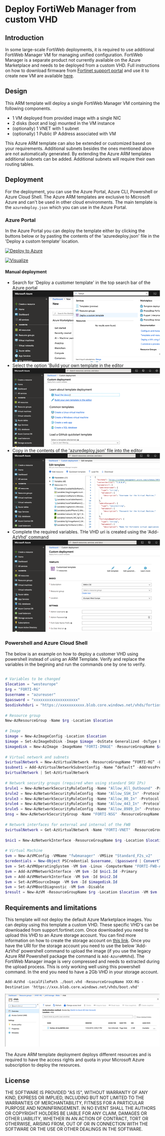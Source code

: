 # Deploy FortiWeb Manager from custom VHD

## Introduction

In some large-scale FortiWeb deployments, it is required to use additional FortiWeb Manager VM for managing unified configuration. FortiWeb Manager is a separate product not currently available on the Azure Marketplace and needs to be deployed from a custom VHD. Full instructions on how to download firmware from [Fortinet support portal](https://support.fortinet.com) and use it to create new VM are available [here](https://docs.fortinet.com/document/fortimanager-public-cloud/7.2.0/azure-administration-guide/889571).

## Design

This ARM template will deploy a single FortiWeb Manager VM containing the following components.

- 1 VM deployed from provided image with a single NIC
- 2 disks (boot and log) mounted in the VM instance
- (optionally) 1 VNET with 1 subnet
- (optionally) 1 Public IP Address associated with VM

This Azure ARM template can also be extended or customized based on your requirements. Additional subnets besides the ones mentioned above are not automatically generated. By extending the Azure ARM templates additional subnets can be added. Additional subnets will require their own routing tables.

## Deployment

For the deployment, you can use the Azure Portal, Azure CLI, Powershell or Azure Cloud Shell. The Azure ARM templates are exclusive to Microsoft Azure and can't be used in other cloud environments. The main template is the `azuredeploy.json` which you can use in the Azure Portal.

### Azure Portal

In the Azure Portal you can deploy the template either by clicking the buttons below or by pasting the contents of the 'azuredeploy.json' file in the 'Deploy a custom template' location.

[![Deploy to Azure](https://azuredeploy.net/deploybutton.png)](https://portal.azure.com/#create/Microsoft.Template/uri/https%3A%2F%2Fraw.githubusercontent.com%2F40net-cloud%2Ffortinet-azure-solutions%2Fmain%2FFortiWeb%2FManager%2Fazuredeploy.json)

[![Visualize](http://armviz.io/visualizebutton.png)](http://armviz.io/#/?load=https%3A%2F%2Fraw.githubusercontent.com%2F40net-cloud%2Ffortinet-azure-solutions%2Fmain%2FFortiWeb%2FManager%2Fazuredeploy.json)

#### Manual deployment

- Search for 'Deploy a customer template' in the top search bar of the Azure portal
![Azure Portal 1](https://raw.githubusercontent.com/40net-cloud/fortinet-azure-solutions/main/FortiGate/Playground/CustomVHD/images/azure-portal-1.png)
- Select the option 'Build your own template in the editor
![Azure Portal 2](https://raw.githubusercontent.com/40net-cloud/fortinet-azure-solutions/main/FortiGate/Playground/CustomVHD/images/azure-portal-2.png)
- Copy in the contents of the 'azuredeploy.json' file into the editor
![Azure Portal 3](https://raw.githubusercontent.com/40net-cloud/fortinet-azure-solutions/main/FortiGate/Playground/CustomVHD/images/azure-portal-3.png)
- Complete the required variables. THe VHD uri is created using the 'Add-AzVhd' command
![Azure Portal 4](https://raw.githubusercontent.com/40net-cloud/fortinet-azure-solutions/main/FortiGate/Playground/CustomVHD/images/azure-portal-4.png)

### Powershell and Azure Cloud Shell

The below is an example on how to deploy a customer VHD using powershell instead of using an ARM Template. Verify and replace the variables in the begining and run the commands one by one to verify.

```powershell

# Variables to be changed
$location = "westeurope"
$rg = "FORTI-RG"
$username = "azureuser"
$password = "xxxxxxxxxxxxxxxxxxxx"
$osdiskvhduri = "https://xxxxxxxxxxx.blob.core.windows.net/vhds/fortios-v6-buildxxxxx.vhd"

# Resource group
New-AzResourceGroup -Name $rg -Location $location

# Image
$image = New-AzImageConfig -Location $location
$image = Set-AzImageOsDisk -Image $image -OsState Generalized -OsType Linux -BlobUri $osdiskvhduri
$imagedisk = New-AzImage -ImageName "FORTI-IMAGE" -ResourceGroupName $rg -Image $image

# Virtual network and subnets
$virtualNetwork = New-AzVirtualNetwork -ResourceGroupName “FORTI-RG” -Location “westeurope” -Name “fwbmanager-vnet” -AddressPrefix “172.16.136.0/22”
$subnet1 = Add-AzVirtualNetworkSubnetConfig -Name “default” -AddressPrefix 172.16.136.0/26 -VirtualNetwork $virtualNetwork
$virtualNetwork | Set-AzVirtualNetwork

# Network security groups (required when using standard SKU IPs)
$rule1 = New-AzNetworkSecurityRuleConfig -Name "Allow_All_Outbound" -Protocol * -SourcePortRange * -DestinationPortRange * -SourceAddressPrefix * -DestinationAddressPrefix * -Access Allow -Priority 100 -Direction Outbound
$rule2 = New-AzNetworkSecurityRuleConfig -Name "Allow_SSH_In" -Protocol TCP -SourcePortRange * -DestinationPortRange 22 -SourceAddressPrefix * -DestinationAddressPrefix * -Access Allow -Priority 100 -Direction Inbound
$rule3 = New-AzNetworkSecurityRuleConfig -Name "Allow_80_In" -Protocol TCP -SourcePortRange * -DestinationPortRange 80 -SourceAddressPrefix * -DestinationAddressPrefix * -Access Allow -Priority 100 -Direction Inbound
$rule4 = New-AzNetworkSecurityRuleConfig -Name "Allow_443_In" -Protocol TCP -SourcePortRange * -DestinationPortRange 443 -SourceAddressPrefix * -DestinationAddressPrefix * -Access Allow -Priority 100 -Direction Inbound
$rule5 = New-AzNetworkSecurityRuleConfig -Name "Allow_8989_In" -Protocol TCP -SourcePortRange * -DestinationPortRange 8989 -SourceAddressPrefix * -DestinationAddressPrefix * -Access Allow -Priority 100 -Direction Inbound
$nsg = New-AzNetworkSecurityGroup -Name "FORTI-NSG" -ResourceGroupName $rg -Location $location -SecurityRules $rule1,$rule2

# Network interfaces for external and internal of the FWB
$virtualNetwork = Get-AzVirtualNetwork -Name "FORTI-VNET" -ResourceGroupName $rg

$nic1 = New-AzNetworkInterface -ResourceGroupName $rg -Location $location -Name "FORTI-FWB-A-NIC1" -PublicIpAddressId $pip.Id -SubnetId $virtualNetwork.Subnets[0].Id -NetworkSecurityGroupId $nsg.Id

# Virtual Machine
$vm = New-AzVMConfig -VMName "fwbmanager" -VMSize "Standard_F2s_v2"
$credentials = New-Object PSCredential $username, ($password | ConvertTo-SecureString -AsPlainText -Force)
$vm = Set-AzVMOperatingSystem -VM $vm -Linux -ComputerName "FORTI-FWB-A" -Credential $credentials
$vm = Add-AzVMNetworkInterface -VM $vm -Id $nic1.Id -Primary
$vm = Add-AzVMNetworkInterface -VM $vm -Id $nic2.Id
$vm = Set-AzVMSourceImage -VM $vm -Id $imagedisk.Id
$vm = Set-AzVMBootDiagnostic -VM $vm -Disable
$result = New-AzVM -ResourceGroupName $rg -Location $location -VM $vm

```

## Requirements and limitations

This template will not deploy the default Azure Marketplace images. You can deploy using this template a custom VHD. These specific VHD's can be downloaded from support.fortinet.com. Once downloaded you need to upload this VHD to an Azure storage account. You can find more information on how to create the storage account on [this link](https://docs.microsoft.com/en-us/azure/storage/common/storage-quickstart-create-account?tabs=azure-portal). Once you have the URI for the storage account you need to use the below 'Add-AzVhd' powershell command to upload the image (if you use the legacy Azure RM Powershell package the command is `Add-AzureRMVhd`). The FortiWeb Manager image is very compressed and needs to extracted during the upload process. This is only working well using this powershell command. In the end you need to have a 2Gb VHD in your storage account.

`Add-AzVhd -LocalFilePath ./boot.vhd -ResourceGroupName XXX-RG -Destination 'https://xxx.blob.core.windows.net/vhds/boot.vhd'`

![Storage Account](https://raw.githubusercontent.com/40net-cloud/fortinet-azure-solutions/main/FortiGate/Playground/CustomVHD/images/storageaccount.png)

The Azure ARM template deployment deploys different resources and is required to have the access rights and quota in your Microsoft Azure subscription to deploy the resources.

## License

THE SOFTWARE IS PROVIDED "AS IS", WITHOUT WARRANTY OF ANY KIND, EXPRESS OR
IMPLIED, INCLUDING BUT NOT LIMITED TO THE WARRANTIES OF MERCHANTABILITY,
FITNESS FOR A PARTICULAR PURPOSE AND NONINFRINGEMENT. IN NO EVENT SHALL THE
AUTHORS OR COPYRIGHT HOLDERS BE LIABLE FOR ANY CLAIM, DAMAGES OR OTHER
LIABILITY, WHETHER IN AN ACTION OF CONTRACT, TORT OR OTHERWISE, ARISING FROM,
OUT OF OR IN CONNECTION WITH THE SOFTWARE OR THE USE OR OTHER DEALINGS IN THE
SOFTWARE.
